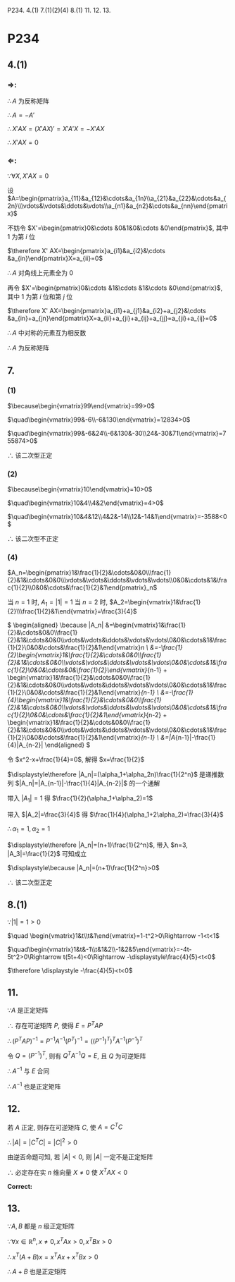 P234. 4.(1) 7.(1)(2)(4) 8.(1) 11. 12. 13.

# P234

## 4.(1)

### $\Rightarrow$:

$\therefore A$ 为反称矩阵

$\therefore A=-A'$

$\therefore X' AX=(X' AX)'=X' A'X=-X' AX$

$\therefore X' AX=0$

### $\Leftarrow$:

$\because \forall X, X' AX=0$

设 $A=\begin{pmatrix}a_{11}&a_{12}&\cdots&a_{1n}\\a_{21}&a_{22}&\cdots&a_{2n}\\\vdots&\vdots&\ddots&\vdots\\a_{n1}&a_{n2}&\cdots&a_{nn}\end{pmatrix}$

不妨令 $X'=\begin{pmatrix}0&\cdots &0&1&0&\cdots &0\end{pmatrix}$, 其中 $1$ 为第 $i$ 位

$\therefore X' AX=\begin{pmatrix}a_{i1}&a_{i2}&\cdots &a_{in}\end{pmatrix}X=a_{ii}=0$

$\therefore A$ 对角线上元素全为 $0$

再令 $X'=\begin{pmatrix}0&\cdots &1&\cdots &1&\cdots &0\end{pmatrix}$, 其中 $1$ 为第 $i$ 位和第 $j$ 位

$\therefore X' AX=\begin{pmatrix}a_{i1}+a_{j1}&a_{i2}+a_{j2}&\cdots &a_{in}+a_{jn}\end{pmatrix}X=a_{ii}+a_{ji}+a_{ij}+a_{jj}=a_{ji}+a_{ij}=0$

$\therefore A$ 中对称的元素互为相反数

$\therefore A$ 为反称矩阵


## 7.

### (1)

$\because\begin{vmatrix}99\end{vmatrix}=99>0$

$\quad\begin{vmatrix}99&-6\\-6&130\end{vmatrix}=12834>0$

$\quad\begin{vmatrix}99&-6&24\\-6&130&-30\\24&-30&71\end{vmatrix}=755874>0$

$\therefore$ 该二次型正定


### (2)

$\because\begin{vmatrix}10\end{vmatrix}=10>0$

$\quad\begin{vmatrix}10&4\\4&2\end{vmatrix}=4>0$

$\quad\begin{vmatrix}10&4&12\\4&2&-14\\12&-14&1\end{vmatrix}=-3588<0$

$\therefore$ 该二次型不正定


### (4)

$A_n=\begin{pmatrix}1&\frac{1}{2}&\cdots&0&0\\\frac{1}{2}&1&\cdots&0&0\\\vdots&\vdots&\ddots&\vdots&\vdots\\0&0&\cdots&1&\frac{1}{2}\\0&0&\cdots&\frac{1}{2}&1\end{pmatrix}_n$

当 $n=1$ 时, $A_1=|1|=1$
当 $n=2$ 时, $A_2=\begin{vmatrix}1&\frac{1}{2}\\\frac{1}{2}&1\end{vmatrix}=\frac{3}{4}$

$
\begin{aligned}
\because |A_n|
&=\begin{vmatrix}1&\frac{1}{2}&\cdots&0&0\\\frac{1}{2}&1&\cdots&0&0\\\vdots&\vdots&\ddots&\vdots&\vdots\\0&0&\cdots&1&\frac{1}{2}\\0&0&\cdots&\frac{1}{2}&1\end{vmatrix}_n \\
&=-\frac{1}{2}\begin{vmatrix}1&\frac{1}{2}&\cdots&0&0\\\frac{1}{2}&1&\cdots&0&0\\\vdots&\vdots&\ddots&\vdots&\vdots\\0&0&\cdots&1&\frac{1}{2}\\0&0&\cdots&0&\frac{1}{2}\end{vmatrix}_{n-1} + \begin{vmatrix}1&\frac{1}{2}&\cdots&0&0\\\frac{1}{2}&1&\cdots&0&0\\\vdots&\vdots&\ddots&\vdots&\vdots\\0&0&\cdots&1&\frac{1}{2}\\0&0&\cdots&\frac{1}{2}&1\end{vmatrix}_{n-1} \\
&=-\frac{1}{4}\begin{vmatrix}1&\frac{1}{2}&\cdots&0&0\\\frac{1}{2}&1&\cdots&0&0\\\vdots&\vdots&\ddots&\vdots&\vdots\\0&0&\cdots&1&\frac{1}{2}\\0&0&\cdots&\frac{1}{2}&1\end{vmatrix}_{n-2} + \begin{vmatrix}1&\frac{1}{2}&\cdots&0&0\\\frac{1}{2}&1&\cdots&0&0\\\vdots&\vdots&\ddots&\vdots&\vdots\\0&0&\cdots&1&\frac{1}{2}\\0&0&\cdots&\frac{1}{2}&1\end{vmatrix}_{n-1} \\
&=|A_{n-1}|-\frac{1}{4}|A_{n-2}|
\end{aligned}
$

令 $x^2-x+\frac{1}{4}=0$, 解得 $x=\frac{1}{2}$

$\displaystyle\therefore |A_n|=(\alpha_1+\alpha_2n)\frac{1}{2^n}$ 是递推数列 $|A_n|=|A_{n-1}|-\frac{1}{4}|A_{n-2}|$ 的一个通解

带入 $|A_1|=1$ 得 $\frac{1}{2}(\alpha_1+\alpha_2)=1$

带入 $|A_2|=\frac{3}{4}$ 得 $\frac{1}{4}(\alpha_1+2\alpha_2)=\frac{3}{4}$

$\therefore \alpha_1=1, \alpha_2=1$

$\displaystyle\therefore |A_n|=(n+1)\frac{1}{2^n}$, 带入 $n=3, |A_3|=\frac{1}{2}$ 可知成立

$\displaystyle\because |A_n|=(n+1)\frac{1}{2^n}>0$

$\therefore$ 该二次型正定


## 8.(1)

$\because |1|=1>0$

$\quad \begin{vmatrix}1&t\\t&1\end{vmatrix}=1-t^2>0\Rightarrow -1<t<1$

$\quad\begin{vmatrix}1&t&-1\\t&1&2\\-1&2&5\end{vmatrix}=-4t-5t^2>0\Rightarrow t(5t+4)<0\Rightarrow -\displaystyle\frac{4}{5}<t<0$

$\therefore \displaystyle -\frac{4}{5}<t<0$


## 11.

$\because A$ 是正定矩阵

$\therefore$ 存在可逆矩阵 $P$, 使得 $E=P^TAP$

$\therefore (P^TAP)^{-1}=P^{-1}A^{-1}(P^T)^{-1}=((P^{-1})^T)^TA^{-1}(P^{-1})^T$

令 $Q=(P^{-1})^T$, 则有 $Q^TA^{-1}Q=E$, 且 $Q$ 为可逆矩阵

$\therefore A^{-1}$ 与 $E$ 合同

$\therefore A^{-1}$ 也是正定矩阵


## 12.

若 $A$ 正定, 则存在可逆矩阵 $C$, 使 $A=C^TC$

$\therefore |A|=|C^TC|=|C|^2>0$

由逆否命题可知, 若 $|A|<0$, 则 $|A|$ 一定不是正定矩阵

$\therefore$ 必定存在实 $n$ 维向量 $X\neq 0$ 使 $X^TAX<0$

**Correct:**


## 13.

$\because A, B$ 都是 $n$ 级正定矩阵

$\because \forall x\in\mathbb{R}^n, x\neq 0, x^TAx>0, x^TBx>0$

$\therefore x^T(A+B)x=x^TAx+x^TBx>0$

$\therefore A+B$ 也是正定矩阵